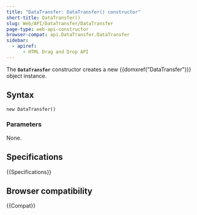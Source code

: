 ```yaml
---
title: "DataTransfer: DataTransfer() constructor"
short-title: DataTransfer()
slug: Web/API/DataTransfer/DataTransfer
page-type: web-api-constructor
browser-compat: api.DataTransfer.DataTransfer
sidebar:
  - apiref:
      - HTML Drag and Drop API
---
```


The **`DataTransfer`** constructor creates a new
{{domxref("DataTransfer")}} object instance.

## Syntax

```js-nolint
new DataTransfer()
```

### Parameters

None.

## Specifications

{{Specifications}}

## Browser compatibility

{{Compat}}
